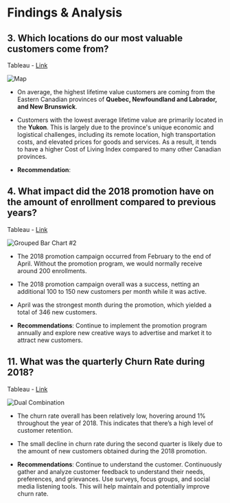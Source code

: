 # Findings & Analysis

## 3. Which locations do our most valuable customers come from?

Tableau - [Link](https://public.tableau.com/views/Workbook2_CustomerFlightsProject/Map?:language=en-US&:sid=&:redirect=auth&:display_count=n&:origin=viz_share_link)

![Map](https://github.com/user-attachments/assets/115efc3e-3fb9-4696-a1ba-d6d672342e0c)

- On average, the highest lifetime value customers are coming from the Eastern Canadian provinces of **Quebec, Newfoundland and Labrador, and New Brunswick**.
  
- Customers with the lowest average lifetime value are primarily located in the **Yukon**. This is largely due to the province's unique economic and logistical challenges, including its remote location, high transportation costs, and elevated prices for goods and services. As a result, it tends to have a higher Cost of Living Index compared to many other Canadian provinces.

- **Recommendation**: 

## 4. What impact did the 2018 promotion have on the amount of enrollment compared to previous years?

Tableau - [Link](https://public.tableau.com/views/Workbook2_CustomerFlightsProject/GroupedBarChart2?:language=en-US&:sid=&:display_count=n&:origin=viz_share_link)

![Grouped Bar Chart #2](https://github.com/rml-lee/MYSQL-Tableau-Customer-Flights-Project/assets/160198611/aae5f1e2-57e3-4110-967e-edb059aa61dd)

- The 2018 promotion campaign occurred from February to the end of April. Without the promotion program, we would normally receive around 200 enrollments. 

- The 2018 promotion campaign overall was a success, netting an additional 100 to 150 new customers per month while it was active.

- April was the strongest month during the promotion, which yielded a total of 346 new customers. 

- **Recommendations**: Continue to implement the promotion program annually and explore new creative ways to advertise and market it to attract new customers.


## 11. What was the quarterly Churn Rate during 2018?

Tableau - [Link](https://public.tableau.com/views/Workbook2_CustomerFlightsProject/DualCombination?:language=en-US&:sid=&:display_count=n&:origin=viz_share_link)

![Dual Combination](https://github.com/rml-lee/MYSQL-Tableau-Customer-Flights-Project/assets/160198611/02ff4248-7db4-453a-90a1-80d579626c3f)

- The churn rate overall has been relatively low, hovering around 1% throughout the year of 2018. This indicates that there’s a high level of customer retention.
  
- The small decline in churn rate during the second quarter is likely due to the amount of new customers obtained during the 2018 promotion.
  
- **Recommendations**: Continue to understand the customer. Continuously gather and analyze customer feedback to understand their needs, preferences, and grievances. Use surveys, focus groups, and social media listening tools. This will help maintain and potentially improve churn rate.

